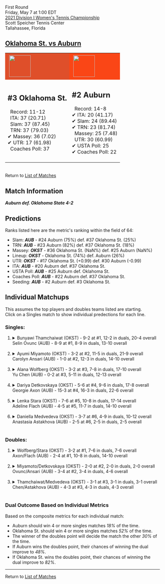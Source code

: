 First Round  
Friday, May 7 at 1:00 EDT  
[2021 Division I Women's Tennis Championship](../index.md)  
Scott Speicher Tennis Center  
Tallahassee, Florida  
## [Oklahoma St. vs Auburn](https://www.ncaa.com/game/5833672)  

<table><tr style="background-color: #d9d9d9 !important"><td style="background-color: #DF4F2A !important"><img src="https://www.ncaa.com/sites/default/files/images/logos/schools/o/oklahoma-st.70.png" width="70" height="70" style="padding: 5px;" /></td><td style="background-color: #FA4616 !important"><img src="https://www.ncaa.com/sites/default/files/images/logos/schools/a/auburn.70.png" width="70" height="70" style="padding: 5px;" /></td></tr><tr>
<td>  

<h2>#3 Oklahoma St.</h2>  
&nbsp; Record: 11-12<br>  
&nbsp; ITA: 37 (20.71)<br>  
&nbsp; Slam: 37 (87.45)<br>  
&nbsp; TRN: 37 (79.03)<br>  
&#10004; Massey: 36 (7.02)<br>  
&#10004; UTR: 17 (61.98)<br>  
&nbsp; Coaches Poll: 37<br>  
<br>  

</td>
<td>  

<h2>#2 Auburn</h2>  
&nbsp; Record: 14-8<br>  
&#10004; ITA: 20 (41.17)<br>  
&#10004; Slam: 24 (89.44)<br>  
&#10004; TRN: 23 (81.74)<br>  
&nbsp; Massey: 25 (7.48)<br>  
&nbsp; UTR: 30 (60.99)<br>  
&#10004; USTA Poll: 25<br>  
&#10004; Coaches Poll: 22<br>  
<br>  

</td>
</tr></table>  


<br>Return to [List of Matches](../index.md)  

## Match Information  
***Auburn def. Oklahoma State 4-2***  

## Predictions  

Ranks listed here are the metric's ranking within the field of 64:  
- Slam: ***AUB*** - #24 Auburn (75%) def. #37 Oklahoma St. (25%)  
- TRN: ***AUB*** - #23 Auburn (82%) def. #37 Oklahoma St. (18%)  
- Massey: ***OKST*** - #36 Oklahoma St. (NaN%) def. #25 Auburn (NaN%)  
- Lineup: ***OKST*** - Oklahoma St. (74%) def. Auburn (26%)  
- UTR: ***OKST*** - #17 Oklahoma St. (+0.99) def. #30 Auburn (-0.99)  
- ITA: ***AUB*** - #20 Auburn def. #37 Oklahoma St.  
- USTA Poll: ***AUB*** - #25 Auburn def. Oklahoma St.  
- Coaches Poll: ***AUB*** - #22 Auburn def. #37 Oklahoma St.  
- Seeding: ***AUB*** - #2 Auburn def. #3 Oklahoma St.  

## Individual Matchups  
This assumes the top players and doubles teams listed are starting.  
Click on a Singles match to show individual predections for each line.  

### Singles:  

<ol>
<li><details>
<summary markdown="span">Bunyawi Thamchaiwat (OKST) - 9-2 at #1, 12-2 in duals, 20-4 overall<br>Selin Ovunc (AUB) - 8-9 at #1, 8-9 in duals, 13-10 overall</summary>
<h4>Predictions</h4><ul>
<li>Composite: <b><i>OKST</i></b> - Thamchaiwat (82%) def. Ovunc (18%)</li>  
<li>Slam: <b><i>OKST</i></b> - Thamchaiwat (75%) def. Ovunc (25%)</li>  
<li>TRN: <b><i>OKST</i></b> - Thamchaiwat (83%) def. Ovunc (17%)</li>  
<li>Massey: <b><i>OKST</i></b> - Thamchaiwat (NaN%) def. Ovunc (NaN%)</li>  
<li>UTR: <b><i>OKST</i></b> - Thamchaiwat (91%) def. Ovunc (9%)</li>  
<li>ITA: <b><i>OKST</i></b> - Thamchaiwat (21.36) def. Ovunc (9.63)</li>  
</ul>
</details>&nbsp;</li>
<li><details>
<summary markdown="span">Ayumi Miyamoto (OKST) - 3-2 at #2, 11-5 in duals, 21-9 overall<br>Carolyn Ansari (AUB) - 1-0 at #2, 12-3 in duals, 14-10 overall</summary>
<h4>Predictions</h4><ul>
<li>Composite: <b><i>AUB</i></b> - Ansari (54%) def. Miyamoto (46%)</li>  
<li>Slam: <b><i>AUB</i></b> - Ansari (51%) def. Miyamoto (49%)</li>  
<li>TRN: <b><i>OKST</i></b> - Miyamoto (52%) def. Ansari (48%)</li>  
<li>Massey: <b><i>OKST</i></b> - Miyamoto (NaN%) def. Ansari (NaN%)</li>  
<li>UTR: <b><i>AUB</i></b> - Ansari (62%) def. Miyamoto (38%)</li>  
<li>ITA: <b><i>AUB</i></b> - Ansari (7.96) def. Miyamoto (4.02)</li>  
</ul>
</details>&nbsp;</li>
<li><details>
<summary markdown="span">Alana Wolfberg (OKST) - 3-2 at #3, 7-8 in duals, 17-10 overall<br>Yu Chen (AUB) - 0-2 at #3, 5-11 in duals, 12-13 overall</summary>
<h4>Predictions</h4><ul>
<li>Composite: <b><i>OKST</i></b> - Wolfberg (70%) def. Chen (30%)</li>  
<li>Slam: <b><i>OKST</i></b> - Wolfberg (65%) def. Chen (35%)</li>  
<li>TRN: <b><i>OKST</i></b> - Wolfberg (67%) def. Chen (33%)</li>  
<li>Massey: <b><i>OKST</i></b> - Wolfberg (NaN%) def. Chen (NaN%)</li>  
<li>UTR: <b><i>OKST</i></b> - Wolfberg (81%) def. Chen (19%)</li>  
<li>ITA: <b><i>OKST</i></b> - Wolfberg (10.37) def. Chen (3.54)</li>  
</ul>
</details>&nbsp;</li>
<li><details>
<summary markdown="span">Dariya Detkovskaya (OKST) - 5-6 at #4, 9-6 in duals, 17-8 overall<br>Georgie Axon (AUB) - 15-3 at #4, 16-3 in duals, 22-6 overall</summary>
<h4>Predictions</h4><ul>
<li>Composite: <b><i>AUB</i></b> - Axon (70%) def. Detkovskaya (30%)</li>  
<li>Slam: <b><i>AUB</i></b> - Axon (58%) def. Detkovskaya (42%)</li>  
<li>TRN: <b><i>AUB</i></b> - Axon (65%) def. Detkovskaya (35%)</li>  
<li>Massey: <b><i>OKST</i></b> - Detkovskaya (NaN%) def. Axon (NaN%)</li>  
<li>UTR: <b><i>AUB</i></b> - Axon (86%) def. Detkovskaya (14%)</li>  
<li>ITA: <b><i>OKST</i></b> - Detkovskaya (2.79) def. Axon (2.43)</li>  
</ul>
</details>&nbsp;</li>
<li><details>
<summary markdown="span">Lenka Stara (OKST) - 7-6 at #5, 10-8 in duals, 17-14 overall<br>Adeline Flach (AUB) - 4-5 at #5, 11-7 in duals, 14-10 overall</summary>
<h4>Predictions</h4><ul>
<li>Composite: <b><i>OKST</i></b> - Stara (64%) def. Flach (36%)</li>  
<li>Slam: <b><i>OKST</i></b> - Stara (66%) def. Flach (34%)</li>  
<li>TRN: <b><i>OKST</i></b> - Stara (62%) def. Flach (38%)</li>  
<li>Massey: <b><i>OKST</i></b> - Stara (NaN%) def. Flach (NaN%)</li>  
<li>UTR: <b><i>OKST</i></b> - Stara (67%) def. Flach (33%)</li>  
<li>ITA: <b><i>AUB</i></b> - Flach (1.50) def. Stara (0.00)</li>  
</ul>
</details>&nbsp;</li>
<li><details>
<summary markdown="span">Daniella Medvedeva (OKST) - 3-7 at #6, 4-9 in duals, 10-12 overall<br>Anastasia Astakhova (AUB) - 2-5 at #6, 2-5 in duals, 2-5 overall</summary>
<h4>Predictions</h4><ul>
<li>Composite: <b><i>OKST</i></b> - Medvedeva (61%) def. Astakhova (39%)</li>  
<li>Slam: <b><i>OKST</i></b> - Medvedeva (61%) def. Astakhova (39%)</li>  
<li>TRN: <b><i>AUB</i></b> - Astakhova (58%) def. Medvedeva (42%)</li>  
<li>Massey: <b><i>OKST</i></b> - Medvedeva (NaN%) def. Astakhova (NaN%)</li>  
<li>UTR: <b><i>OKST</i></b> - Medvedeva (82%) def. Astakhova (18%)</li>  
</ul>
</details>&nbsp;</li>
</ol>

### Doubles:  

<ol>
<li><details>
<summary markdown="span">Wolfberg/Stara (OKST) - 3-2 at #1, 7-6 in duals, 7-6 overall<br>Axon/Flach (AUB) - 2-4 at #1, 10-8 in duals, 14-10 overall</summary>
<br>Sorry, we don't have any metrics for this match
</details>&nbsp;</li>
<li><details>
<summary markdown="span">Miyamoto/Detkovskaya (OKST) - 2-0 at #2, 2-0 in duals, 2-0 overall<br>Ovunc/Ansari (AUB) - 3-4 at #2, 3-4 in duals, 4-6 overall</summary>
<br>Sorry, we don't have any metrics for this match
</details>&nbsp;</li>
<li><details>
<summary markdown="span">Thamchaiwat/Medvedeva (OKST) - 3-1 at #3, 3-1 in duals, 3-1 overall<br>Chen/Astakhova (AUB) - 4-3 at #3, 4-3 in duals, 4-3 overall</summary>
<br>Sorry, we don't have any metrics for this match
</details>&nbsp;</li>
</ol>

### Dual Outcome Based on Individual Metrics  
  
Based on the composite metrics for each individual match:  
- Auburn should win 4 or more singles matches _18%_ of the time.  
- Oklahoma St. should win 4 or more singles matches _52%_ of the time.  
- The winner of the doubles point will decide the match the other _30%_ of the time.  
- If Auburn wins the doubles point, their chances of winning the dual improve to _48%_.  
- If Oklahoma St. wins the doubles point, their chances of winning the dual improve to _82%_.  
  
------

Return to [List of Matches](../index.md)  
